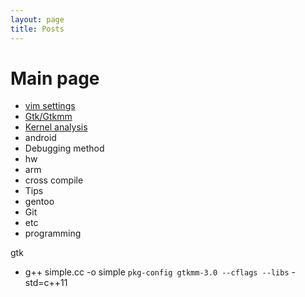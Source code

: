 ```yaml
---
layout: page
title: Posts
---
```


# Main page

* [vim settings](/2017/07/21/vim_settings)
* [Gtk/Gtkmm](https://github.com/slowstarter80/my_wiki/wiki/gtk_gtkmm)
* [Kernel analysis](https://github.com/slowstarter80/my_wiki/wiki/kernel_analysis)
* android
* Debugging method
* hw
* arm
* cross compile
* Tips
* gentoo
* Git
* etc
* programming

gtk
 - g++ simple.cc -o simple `pkg-config gtkmm-3.0 --cflags --libs` -std=c++11
